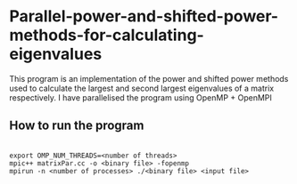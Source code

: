 # Parallel-power-and-shifted-power-methods-for-calculating-eigenvalues

This program is an implementation of the power and shifted power methods used to calculate the largest and second largest eigenvalues of a matrix respectively.
I have parallelised the program using OpenMP + OpenMPI

## How to run the program
<br>``export OMP_NUM_THREADS=<number of threads> ``
<br>``mpic++ matrixPar.cc -o <binary file> -fopenmp ``
<br>``mpirun -n <number of processes> ./<binary file> <input file> ``
